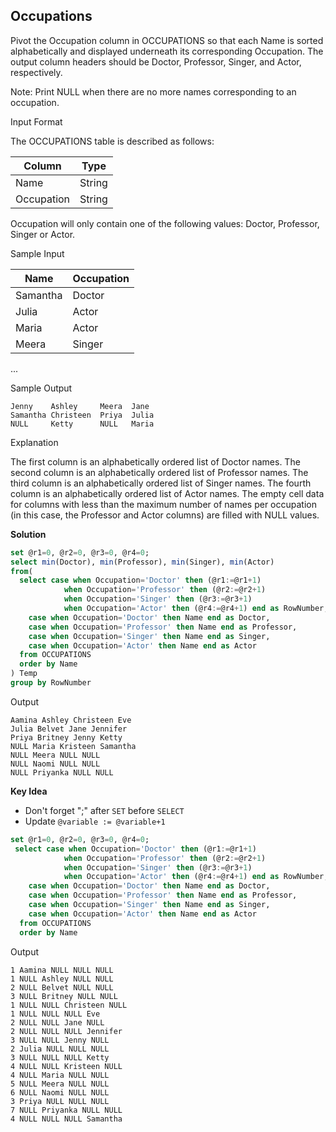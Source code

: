 ## Occupations

Pivot the Occupation column in OCCUPATIONS so that each Name is sorted alphabetically and displayed underneath its corresponding Occupation. The output column headers should be Doctor, Professor, Singer, and Actor, respectively.

Note: Print NULL when there are no more names corresponding to an occupation.

Input Format

The OCCUPATIONS table is described as follows:

|Column|Type|
|------|----|
|Name|String|
|Occupation|String|

Occupation will only contain one of the following values: Doctor, Professor, Singer or Actor.

Sample Input

|Name|Occupation|
|----|----------|
|Samantha|Doctor|
|Julia|Actor|
|Maria|Actor|
|Meera|Singer|
...

Sample Output

```
Jenny    Ashley     Meera  Jane
Samantha Christeen  Priya  Julia
NULL     Ketty      NULL   Maria
```
Explanation

The first column is an alphabetically ordered list of Doctor names.
The second column is an alphabetically ordered list of Professor names.
The third column is an alphabetically ordered list of Singer names.
The fourth column is an alphabetically ordered list of Actor names.
The empty cell data for columns with less than the maximum number of names per occupation (in this case, the Professor and Actor columns) are filled with NULL values.

**Solution**

```sql
set @r1=0, @r2=0, @r3=0, @r4=0;
select min(Doctor), min(Professor), min(Singer), min(Actor)
from(
  select case when Occupation='Doctor' then (@r1:=@r1+1)
            when Occupation='Professor' then (@r2:=@r2+1)
            when Occupation='Singer' then (@r3:=@r3+1)
            when Occupation='Actor' then (@r4:=@r4+1) end as RowNumber,
    case when Occupation='Doctor' then Name end as Doctor,
    case when Occupation='Professor' then Name end as Professor,
    case when Occupation='Singer' then Name end as Singer,
    case when Occupation='Actor' then Name end as Actor
  from OCCUPATIONS
  order by Name
) Temp
group by RowNumber
```

Output

```
Aamina Ashley Christeen Eve
Julia Belvet Jane Jennifer
Priya Britney Jenny Ketty
NULL Maria Kristeen Samantha
NULL Meera NULL NULL
NULL Naomi NULL NULL
NULL Priyanka NULL NULL
```

**Key Idea**

- Don't forget ";" after `SET` before  `SELECT` 
- Update `@variable := @variable+1`

```sql
set @r1=0, @r2=0, @r3=0, @r4=0;
 select case when Occupation='Doctor' then (@r1:=@r1+1)
            when Occupation='Professor' then (@r2:=@r2+1)
            when Occupation='Singer' then (@r3:=@r3+1)
            when Occupation='Actor' then (@r4:=@r4+1) end as RowNumber,
    case when Occupation='Doctor' then Name end as Doctor,
    case when Occupation='Professor' then Name end as Professor,
    case when Occupation='Singer' then Name end as Singer,
    case when Occupation='Actor' then Name end as Actor
  from OCCUPATIONS
  order by Name
```

Output

```
1 Aamina NULL NULL NULL
1 NULL Ashley NULL NULL
2 NULL Belvet NULL NULL
3 NULL Britney NULL NULL
1 NULL NULL Christeen NULL
1 NULL NULL NULL Eve
2 NULL NULL Jane NULL
2 NULL NULL NULL Jennifer
3 NULL NULL Jenny NULL
2 Julia NULL NULL NULL
3 NULL NULL NULL Ketty
4 NULL NULL Kristeen NULL
4 NULL Maria NULL NULL
5 NULL Meera NULL NULL
6 NULL Naomi NULL NULL
3 Priya NULL NULL NULL
7 NULL Priyanka NULL NULL
4 NULL NULL NULL Samantha
```
